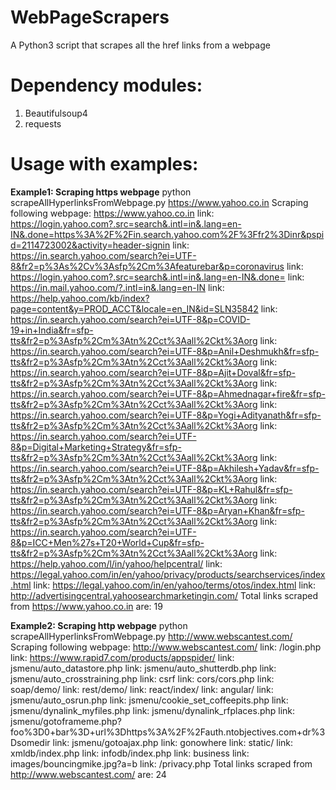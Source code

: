 # WebPageScrapers
  A Python3 script that scrapes all the href links from a webpage

# Dependency modules:
  1. Beautifulsoup4
  2. requests

# Usage with examples:
**Example1: Scraping https webpage**
  python scrapeAllHyperlinksFromWebpage.py https://www.yahoo.co.in
  Scraping following webpage: https://www.yahoo.co.in
  link: https://login.yahoo.com?.src=search&.intl=in&.lang=en-IN&.done=https%3A%2F%2Fin.search.yahoo.com%2F%3Ffr2%3Dinr&pspid=2114723002&activity=header-signin
  link: https://in.search.yahoo.com/search?ei=UTF-8&fr2=p%3As%2Cv%3Asfp%2Cm%3Afeaturebar&p=coronavirus
  link: https://login.yahoo.com?.src=search&.intl=in&.lang=en-IN&.done=
  link: https://in.mail.yahoo.com/?.intl=in&.lang=en-IN
  link: https://help.yahoo.com/kb/index?page=content&y=PROD_ACCT&locale=en_IN&id=SLN35842
  link: https://in.search.yahoo.com/search?ei=UTF-8&p=COVID-19+in+India&fr=sfp-tts&fr2=p%3Asfp%2Cm%3Atn%2Cct%3Aall%2Ckt%3Aorg
  link: https://in.search.yahoo.com/search?ei=UTF-8&p=Anil+Deshmukh&fr=sfp-tts&fr2=p%3Asfp%2Cm%3Atn%2Cct%3Aall%2Ckt%3Aorg
  link: https://in.search.yahoo.com/search?ei=UTF-8&p=Ajit+Doval&fr=sfp-tts&fr2=p%3Asfp%2Cm%3Atn%2Cct%3Aall%2Ckt%3Aorg
  link: https://in.search.yahoo.com/search?ei=UTF-8&p=Ahmednagar+fire&fr=sfp-tts&fr2=p%3Asfp%2Cm%3Atn%2Cct%3Aall%2Ckt%3Aorg
  link: https://in.search.yahoo.com/search?ei=UTF-8&p=Yogi+Adityanath&fr=sfp-tts&fr2=p%3Asfp%2Cm%3Atn%2Cct%3Aall%2Ckt%3Aorg
  link: https://in.search.yahoo.com/search?ei=UTF-8&p=Digital+Marketing+Strategy&fr=sfp-tts&fr2=p%3Asfp%2Cm%3Atn%2Cct%3Aall%2Ckt%3Aorg
  link: https://in.search.yahoo.com/search?ei=UTF-8&p=Akhilesh+Yadav&fr=sfp-tts&fr2=p%3Asfp%2Cm%3Atn%2Cct%3Aall%2Ckt%3Aorg
  link: https://in.search.yahoo.com/search?ei=UTF-8&p=KL+Rahul&fr=sfp-tts&fr2=p%3Asfp%2Cm%3Atn%2Cct%3Aall%2Ckt%3Aorg
  link: https://in.search.yahoo.com/search?ei=UTF-8&p=Aryan+Khan&fr=sfp-tts&fr2=p%3Asfp%2Cm%3Atn%2Cct%3Aall%2Ckt%3Aorg
  link: https://in.search.yahoo.com/search?ei=UTF-8&p=ICC+Men%27s+T20+World+Cup&fr=sfp-tts&fr2=p%3Asfp%2Cm%3Atn%2Cct%3Aall%2Ckt%3Aorg
  link: https://help.yahoo.com/l/in/yahoo/helpcentral/
  link: https://legal.yahoo.com/in/en/yahoo/privacy/products/searchservices/index.html
  link: https://legal.yahoo.com/in/en/yahoo/terms/otos/index.html
  link: http://advertisingcentral.yahoosearchmarketingin.com/
  Total links scraped from https://www.yahoo.co.in are: 19

**Example2: Scraping http webpage**
  python scrapeAllHyperlinksFromWebpage.py http://www.webscantest.com/
  Scraping following webpage: http://www.webscantest.com/
  link: /login.php
  link: https://www.rapid7.com/products/appspider/
  link: jsmenu/auto_datastore.php
  link: jsmenu/auto_shutterdb.php
  link: jsmenu/auto_crosstraining.php
  link: csrf
  link: cors/cors.php
  link: soap/demo/
  link: rest/demo/
  link: react/index/
  link: angular/
  link: jsmenu/auto_osrun.php
  link: jsmenu/cookie_set_coffeepits.php
  link: jsmenu/dynalink_myfiles.php
  link: jsmenu/dynalink_rfplaces.php
  link: jsmenu/gotoframeme.php?foo%3D0+bar%3D+url%3Dhttps%3A%2F%2Fauth.ntobjectives.com+dr%3Dsomedir
  link: jsmenu/gotoajax.php
  link: gonowhere
  link: static/
  link: xmldb/index.php
  link: infodb/index.php
  link: business
  link: images/bouncingmike.jpg?a=b
  link: /privacy.php
  Total links scraped from http://www.webscantest.com/ are: 24
